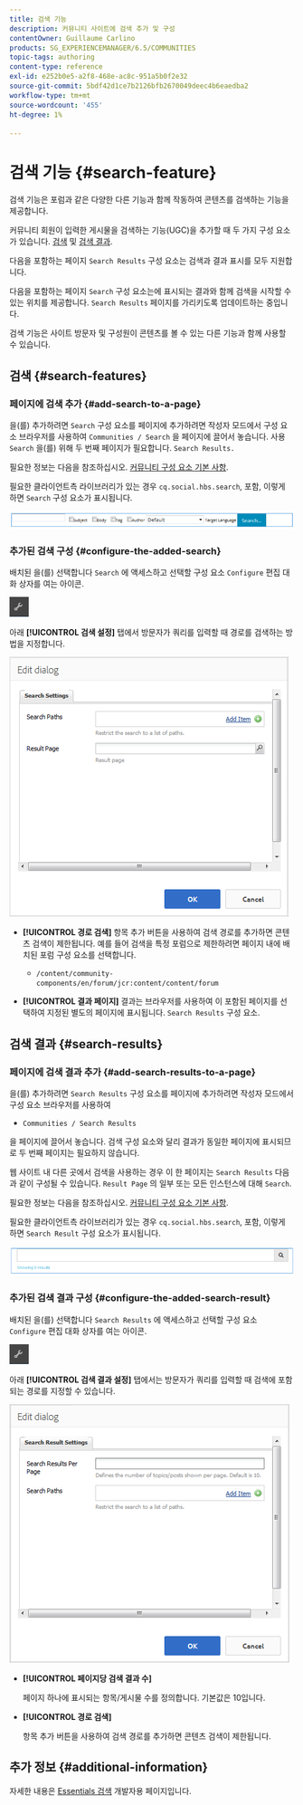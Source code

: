 ```yaml
---
title: 검색 기능
description: 커뮤니티 사이트에 검색 추가 및 구성
contentOwner: Guillaume Carlino
products: SG_EXPERIENCEMANAGER/6.5/COMMUNITIES
topic-tags: authoring
content-type: reference
exl-id: e252b0e5-a2f8-468e-ac8c-951a5b0f2e32
source-git-commit: 5bdf42d1ce7b2126bfb2670049deec4b6eaedba2
workflow-type: tm+mt
source-wordcount: '455'
ht-degree: 1%

---
```


# 검색 기능 {#search-feature}

검색 기능은 포럼과 같은 다양한 다른 기능과 함께 작동하여 콘텐츠를 검색하는 기능을 제공합니다.

커뮤니티 회원이 입력한 게시물을 검색하는 기능(UGC)을 추가할 때 두 가지 구성 요소가 있습니다. [검색](#search) 및 [검색 결과](#search-results).

다음을 포함하는 페이지 `Search Results` 구성 요소는 검색과 결과 표시를 모두 지원합니다.

다음을 포함하는 페이지 `Search` 구성 요소는에 표시되는 결과와 함께 검색을 시작할 수 있는 위치를 제공합니다. `Search Results` 페이지를 가리키도록 업데이트하는 중입니다.

검색 기능은 사이트 방문자 및 구성원이 콘텐츠를 볼 수 있는 다른 기능과 함께 사용할 수 있습니다.

## 검색 {#search-features}

### 페이지에 검색 추가 {#add-search-to-a-page}

을(를) 추가하려면 `Search` 구성 요소를 페이지에 추가하려면 작성자 모드에서 구성 요소 브라우저를 사용하여 `Communities / Search` 을 페이지에 끌어서 놓습니다. 사용 `Search` 을(를) 위해 두 번째 페이지가 필요합니다. `Search Results.`

필요한 정보는 다음을 참조하십시오. [커뮤니티 구성 요소 기본 사항](basics.md).

필요한 클라이언트측 라이브러리가 있는 경우 `cq.social.hbs.search`, 포함, 이렇게 하면 `Search` 구성 요소가 표시됩니다.

![add-search](assets/add-search.png)

### 추가된 검색 구성 {#configure-the-added-search}

배치된 을(를) 선택합니다 `Search` 에 액세스하고 선택할 구성 요소 `Configure` 편집 대화 상자를 여는 아이콘.

![컨피규어](assets/configure-new.png)

아래 **[!UICONTROL 검색 설정]** 탭에서 방문자가 쿼리를 입력할 때 경로를 검색하는 방법을 지정합니다.

![검색 설정](assets/search-settings.png)

* **[!UICONTROL 경로 검색]**
항목 추가 버튼을 사용하여 검색 경로를 추가하면 콘텐츠 검색이 제한됩니다. 예를 들어 검색을 특정 포럼으로 제한하려면 페이지 내에 배치된 포럼 구성 요소를 선택합니다.

   * `/content/community-components/en/forum/jcr:content/content/forum`

* **[!UICONTROL 결과 페이지]**
결과는 브라우저를 사용하여 이 포함된 페이지를 선택하여 지정된 별도의 페이지에 표시됩니다. `Search Results` 구성 요소.

## 검색 결과 {#search-results}

### 페이지에 검색 결과 추가 {#add-search-results-to-a-page}

을(를) 추가하려면 `Search Results` 구성 요소를 페이지에 추가하려면 작성자 모드에서 구성 요소 브라우저를 사용하여

* `Communities / Search Results`

을 페이지에 끌어서 놓습니다. 검색 구성 요소와 달리 결과가 동일한 페이지에 표시되므로 두 번째 페이지는 필요하지 않습니다.

웹 사이트 내 다른 곳에서 검색을 사용하는 경우 이 한 페이지는 `Search Results` 다음과 같이 구성될 수 있습니다. `Result Page` 의 일부 또는 모든 인스턴스에 대해 `Search`.

필요한 정보는 다음을 참조하십시오. [커뮤니티 구성 요소 기본 사항](basics.md).

필요한 클라이언트측 라이브러리가 있는 경우 `cq.social.hbs.search`, 포함, 이렇게 하면 `Search Result` 구성 요소가 표시됩니다.

![검색 결과](assets/search-result1.png)

### 추가된 검색 결과 구성 {#configure-the-added-search-result}

배치된 을(를) 선택합니다 `Search Results` 에 액세스하고 선택할 구성 요소 `Configure` 편집 대화 상자를 여는 아이콘.

![구성](assets/configure-new.png)

아래 **[!UICONTROL 검색 결과 설정]** 탭에서는 방문자가 쿼리를 입력할 때 검색에 포함되는 경로를 지정할 수 있습니다.

![검색 결과 설정](assets/search-result-settings.png)

* **[!UICONTROL 페이지당 검색 결과 수]**

  페이지 하나에 표시되는 항목/게시물 수를 정의합니다. 기본값은 10입니다.

* **[!UICONTROL 경로 검색]**

  항목 추가 버튼을 사용하여 검색 경로를 추가하면 콘텐츠 검색이 제한됩니다.

## 추가 정보 {#additional-information}

자세한 내용은 [Essentials 검색](search-implementation.md) 개발자용 페이지입니다.
